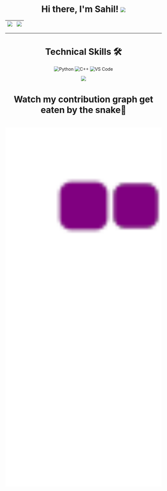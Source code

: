 <div align='center'>
<h1> Hi there, I'm Sahil! <img src="https://raw.githubusercontent.com/MartinHeinz/MartinHeinz/master/wave.gif" width="30px"> </h1>
 


|<img src="https://github-readme-stats.vercel.app/api?username=Sahiljawale&show_icons=true"></img> |<img src="https://github-readme-streak-stats.herokuapp.com/?&user=Sahiljawale"/>|
|---|---|
 
 ---
 <h1>Technical Skills 🛠</h1>
 
<p align="center"> 
     
 <img alt="Python" src="https://img.shields.io/badge/python-%2314354C.svg?style=for-the-badge&logo=python&logoColor=white"/>
 <img alt="C++" src="https://img.shields.io/badge/c++-%23ED8B00.svg?&style=for-the-badge&logo=C++&logoColor=white" />
  <img alt="VS Code" src="https://img.shields.io/badge/Visual_Studio_Code-0078D4?style=for-the-badge&logo=visual%20studio%20code&logoColor=white" />   
     
     
     
     
     
     
     
![](https://komarev.com/ghpvc/?username=Sahiljawale&color=blue&style=flat-square&label=Profile+visitors)

<h1>Watch my contribution graph get eaten by the snake🐍<h1>

<!-- refer this: https://dev.to/mishmanners/how-to-enable-github-actions-on-your-profile-readme-for-a-contribution-graph-4l66 -->
<img align='center' src='https://github.com/mayankchaudhary26/mayankchaudhary26/blob/output/github-contribution-grid-snake.gif' width='900"'>
